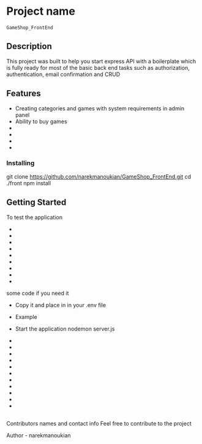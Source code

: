 # Project name
    GameShop_FrontEnd
## Description

This project was built to help you start express API with a boilerplate which is fully ready for most of the basic back end tasks such as authorization, authentication, email confirmation and CRUD

## Features

* Creating categories and games with system requirements in admin panel
* Ability to buy games
* 
* 
* 
* 

### Installing

git clone https://github.com/narekmanoukian/GameShop_FrontEnd.git
cd ./front
npm install


## Getting Started

To test the application

* 
*
* 
* 
* 
* 
* 
* 
* 
some code if you need it

* Copy it and place in in your .env file
* Example
* Start the application
nodemon server.js

* 
*
* 
* 
* 
* 
* 
* 
* 
* 
* 
## 

Contributors names and contact info
Feel free to contribute to the project

Author - narekmanoukian